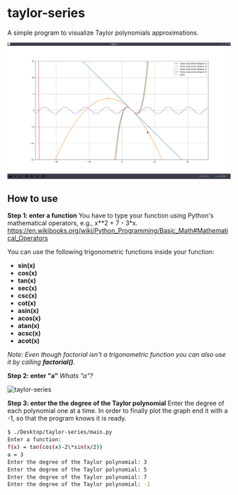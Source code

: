 # taylor-series
A simple program to visualize Taylor polynomials approximations.

![screenshot](screenshot.png)

## How to use

**Step 1: enter a function**
You have to type your function using Python's mathematical operators, e.g., x\*\*2 + 7 - 3\*x.
https://en.wikibooks.org/wiki/Python_Programming/Basic_Math#Mathematical_Operators

You can use the following trigonometric functions inside your function:
- **sin(x)**
- **cos(x)**
- **tan(x)**
- **sec(x)**
- **csc(x)**
- **cot(x)**
- **asin(x)**
- **acos(x)**
- **atan(x)**
- **acsc(x)**
- **acot(x)**

*Note: Even though factorial isn't a trigonometric function you can also use it by calling **factorial()**.*

**Step 2: enter "a"**
*Whats "a"?*

![taylor-series](https://wikimedia.org/api/rest_v1/media/math/render/svg/2c2f7091d7b4025fa1eb223e35acc9b18ccb9c9d)

**Step 3: enter the the degree of the Taylor polynomial**
Enter the degree of each polynomial one at a time.
In order to finally plot the graph end it with a -1, so that the program knows it is ready.

```bash
$ ./Desktop/taylor-series/main.py 
Enter a function:
f(x) = tan(cos(x)-2\*sin(x/2))
a = 3
Enter the degree of the Taylor polynomial: 3
Enter the degree of the Taylor polynomial: 5
Enter the degree of the Taylor polynomial: 7
Enter the degree of the Taylor polynomial: -1
```
